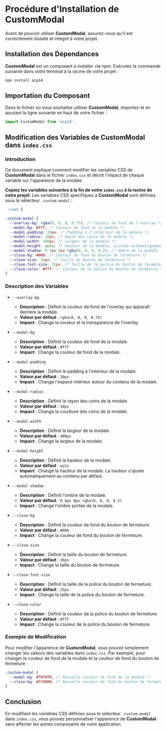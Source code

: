 
# Procédure d'Installation de CustomModal

Avant de pouvoir utiliser **CustomModal**, assurez-vous qu'il est correctement installé et intégré à votre projet.

## Installation des Dépendances

**CustomModal** est un composant à installer via npm. Exécutez la commande suivante dans votre terminal à la racine de votre projet :

```bash
npm install ocp14
```

## Importation du Composant

Dans le fichier où vous souhaitez utiliser **CustomModal**, importez-le en ajoutant la ligne suivante en haut de votre fichier :

```javascript
import CustomModal from 'ocp14';
```

## Modification des Variables de CustomModal dans `index.css`

### Introduction

Ce document explique comment modifier les variables CSS de **CustomModal** dans le fichier `index.css` et décrit l'impact de chaque variable sur l'apparence de la modale.

**Copiez les variables suivantes à la fin de votre `index.css` à la racine de votre projet**. Les variables CSS spécifiques à **CustomModal** sont définies sous le sélecteur `.custom-modal` :

```css
 :root {

.custom-modal {
  --overlay-bg: rgba(0, 0, 0, 0.75); /* Couleur de fond de l'overlay */
  --modal-bg: #fff; /* Couleur de fond de la modale */
  --modal-padding: 20px; /* Padding à l'intérieur de la modale */
  --modal-radius: 10px; /* Rayon des coins de la modale */
  --modal-width: 400px; /* Largeur de la modale */
  --modal-height: auto; /* Hauteur de la modale, ajustée automatiquement */
  --modal-shadow: 0 4px 8px rgba(0, 0, 0, 0.2); /* Ombre de la modale */
  --close-bg: #000; /* Couleur de fond du bouton de fermeture */
  --close-size: 30px; /* Taille du bouton de fermeture */
  --close-font-size: 25px; /* Taille de la police du bouton de fermeture */
  --close-color: #fff; /* Couleur de la police du bouton de fermeture */
}
```

### Description des Variables

- `--overlay-bg`
  - **Description** : Définit la couleur de fond de l'overlay qui apparaît derrière la modale.
  - **Valeur par défaut** : `rgba(0, 0, 0, 0.75)`
  - **Impact** : Change la couleur et la transparence de l'overlay.

- `--modal-bg`
  - **Description** : Définit la couleur de fond de la modale.
  - **Valeur par défaut** : `#fff`
  - **Impact** : Change la couleur de fond de la modale.

- `--modal-padding`
  - **Description** : Définit le padding à l'intérieur de la modale.
  - **Valeur par défaut** : `20px`
  - **Impact** : Change l'espace intérieur autour du contenu de la modale.

- `--modal-radius`
  - **Description** : Définit le rayon des coins de la modale.
  - **Valeur par défaut** : `10px`
  - **Impact** : Change la courbure des coins de la modale.

- `--modal-width`
  - **Description** : Définit la largeur de la modale.
  - **Valeur par défaut** : `400px`
  - **Impact** : Change la largeur de la modale.

- `--modal-height`
  - **Description** : Définit la hauteur de la modale.
  - **Valeur par défaut** : `auto`
  - **Impact** : Change la hauteur de la modale. La hauteur s'ajuste automatiquement au contenu par défaut.

- `--modal-shadow`
  - **Description** : Définit l'ombre de la modale.
  - **Valeur par défaut** : `0 4px 8px rgba(0, 0, 0, 0.2)`
  - **Impact** : Change l'ombre portée de la modale.

- `--close-bg`
  - **Description** : Définit la couleur de fond du bouton de fermeture.
  - **Valeur par défaut** : `#000`
  - **Impact** : Change la couleur de fond du bouton de fermeture.

- `--close-size`
  - **Description** : Définit la taille du bouton de fermeture.
  - **Valeur par défaut** : `30px`
  - **Impact** : Change la taille du bouton de fermeture.

- `--close-font-size`
  - **Description** : Définit la taille de la police du bouton de fermeture.
  - **Valeur par défaut** : `25px`
  - **Impact** : Change la taille de la police du bouton de fermeture.

- `--close-color`
  - **Description** : Définit la couleur de la police du bouton de fermeture.
  - **Valeur par défaut** : `#fff`
  - **Impact** : Change la couleur de la police du bouton de fermeture.

### Exemple de Modification

Pour modifier l'apparence de **CustomModal**, vous pouvez simplement changer les valeurs des variables dans `index.css`. Par exemple, pour changer la couleur de fond de la modale et la couleur de fond du bouton de fermeture :

```css
.custom-modal {
  --modal-bg: #f0f0f0; /* Nouvelle couleur de fond de la modale */
  --close-bg: #ff0000; /* Nouvelle couleur de fond du bouton de fermeture */
}
```

## Conclusion

En modifiant les variables CSS définies sous le sélecteur `.custom-modal` dans `index.css`, vous pouvez personnaliser l'apparence de **CustomModal** sans affecter les autres composants de votre application.
